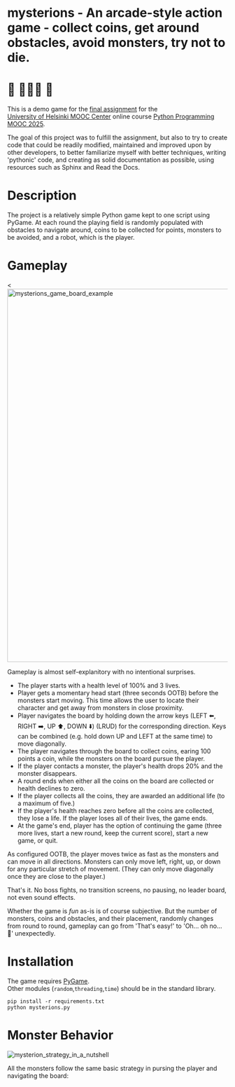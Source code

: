 # mysterions - An arcade-style action game - collect coins, get around obstacles, avoid monsters, try not to die.

# :robot:  :ghost::ghost::ghost:  :ghost:

This is a demo game for the [final assignment](https://programming-25.mooc.fi/part-14/4-your-own-game) for the  
[University of Helsinki MOOC Center](https://www.mooc.fi/en/) online course [Python Programming MOOC 2025](https://programming-25.mooc.fi/).

The goal of this project was to fulfill the assignment, but also to try to create code that could be readily modified, maintained and improved upon by other developers, to better familiarize myself with better techniques, writing 'pythonic' code, and creating as solid documentation as possible, using resources such as Sphinx and Read the Docs.

# Description

The project is a relatively simple Python game kept to one script using PyGame. At each round the playing field is randomly populated with obstacles to navigate around, coins to be collected for points, monsters to be avoided, and a robot, which is the player.

# Gameplay

<<img width="977" height="852" alt="mysterions_game_board_example" src="https://github.com/user-attachments/assets/2570602c-9c9e-44f3-bfe1-9336c4393e82" />

Gameplay is almost self-explanitory with no intentional surprises. 
- The player starts with a health level of 100% and 3 lives.
- Player gets a momentary head start (three seconds OOTB) before the monsters start moving. This time allows the user to locate their character and get away from monsters in close proximity.
- Player navigates the board by holding down the arrow keys (LEFT ⬅️, RIGHT ➡️, UP ⬆️, DOWN ⬇️) (LRUD) for the corresponding direction. Keys can be combined (e.g. hold down UP and LEFT at the same time) to move diagonally.
- The player navigates through the board to collect coins, earing 100 points a coin, while the monsters on the board pursue the player.
- If the player contacts a monster, the player's health drops 20% and the monster disappears.
- A round ends when either all the coins on the board are collected or health declines to zero.
- If the player collects all the coins, they are awarded an additional life (to a maximum of five.)
- If the player's health reaches zero before all the coins are collected, they lose a life. If the player loses all of their lives, the game ends.
- At the game's end, player has the option of continuing the game (three more lives, start a new round, keep the current score), start a new game, or quit.

As configured OOTB, the player moves twice as fast as the monsters and can move in all directions. Monsters can only move left, right, up, or down for any particular stretch of movement. (They can only move diagonally once they are close to the player.)

That's it. No boss fights, no transition screens, no pausing, no leader board, not even sound effects.

Whether the game is *fun* as-is is of course subjective. But the number of monsters, coins and obstacles, and their placement, randomly changes from round to round, gameplay can go from 'That's easy!' to 'Oh... oh no... 👀' unexpectedly.

# Installation
The game requires [PyGame](https://www.pygame.org).  
Other modules (`random`,`threading`,`time`) should be in the standard library.

    pip install -r requirements.txt 
    python mysterions.py 

# Monster Behavior

![mysterion_strategy_in_a_nutshell](https://github.com/user-attachments/assets/148614d5-3954-4d1a-94e8-d54f097cde79)

All the monsters follow the same basic strategy in pursing the player and navigating the board:

